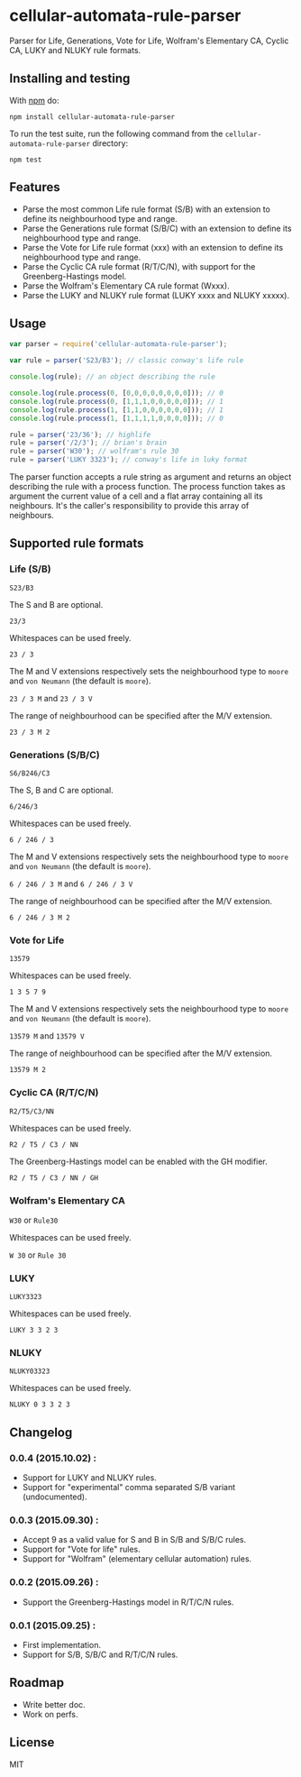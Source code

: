 # cellular-automata-rule-parser

Parser for Life, Generations, Vote for Life, Wolfram's Elementary CA, Cyclic CA, LUKY and NLUKY rule formats.

## Installing and testing

With [npm](http://npmjs.org) do:

```
npm install cellular-automata-rule-parser
```

To run the test suite, run the following command from the ```cellular-automata-rule-parser``` directory:

```
npm test
```

## Features

- Parse the most common Life rule format (S/B) with an extension to define its neighbourhood type and range.
- Parse the Generations rule format (S/B/C) with an extension to define its neighbourhood type and range.
- Parse the Vote for Life rule format (xxx) with an extension to define its neighbourhood type and range.
- Parse the Cyclic CA rule format (R/T/C/N), with support for the Greenberg-Hastings model.
- Parse the Wolfram's Elementary CA rule format (Wxxx).
- Parse the LUKY and NLUKY rule format (LUKY xxxx and NLUKY xxxxx).

## Usage

```js
var parser = require('cellular-automata-rule-parser');

var rule = parser('S23/B3'); // classic conway's life rule

console.log(rule); // an object describing the rule

console.log(rule.process(0, [0,0,0,0,0,0,0,0])); // 0
console.log(rule.process(0, [1,1,1,0,0,0,0,0])); // 1
console.log(rule.process(1, [1,1,0,0,0,0,0,0])); // 1
console.log(rule.process(1, [1,1,1,1,0,0,0,0])); // 0

rule = parser('23/36'); // highlife
rule = parser('/2/3'); // brian's brain
rule = parser('W30'); // wolfram's rule 30
rule = parser('LUKY 3323'); // conway's life in luky format
```

The parser function accepts a rule string as argument and returns an object describing the rule with a process function.
The process function takes as argument the current value of a cell and a flat array containing all its neighbours.
It's the caller's responsibility to provide this array of neighbours.

## Supported rule formats

### Life (S/B)

`S23/B3`

The S and B are optional.

`23/3`

Whitespaces can be used freely.

`23 / 3`

The M and V extensions respectively sets the neighbourhood type to ```moore``` and ```von Neumann``` (the default is ```moore```).

`23 / 3 M` and `23 / 3 V`

The range of neighbourhood can be specified after the M/V extension.

`23 / 3 M 2`

### Generations (S/B/C)

`S6/B246/C3`

The S, B and C are optional.

`6/246/3`

Whitespaces can be used freely.

`6 / 246 / 3`

The M and V extensions respectively sets the neighbourhood type to ```moore``` and ```von Neumann``` (the default is ```moore```).

`6 / 246 / 3 M` and `6 / 246 / 3 V`

The range of neighbourhood can be specified after the M/V extension.

`6 / 246 / 3 M 2`

### Vote for Life

`13579`

Whitespaces can be used freely.

`1 3 5 7 9`

The M and V extensions respectively sets the neighbourhood type to ```moore``` and ```von Neumann``` (the default is ```moore```).

`13579 M` and `13579 V`

The range of neighbourhood can be specified after the M/V extension.

`13579 M 2`

### Cyclic CA (R/T/C/N)

`R2/T5/C3/NN`

Whitespaces can be used freely.

`R2 / T5 / C3 / NN`

The Greenberg-Hastings model can be enabled with the GH modifier.

`R2 / T5 / C3 / NN / GH`

### Wolfram's Elementary CA

`W30` or `Rule30`

Whitespaces can be used freely.

`W 30` or `Rule 30`

### LUKY

`LUKY3323`

Whitespaces can be used freely.

`LUKY 3 3 2 3`

### NLUKY

`NLUKY03323`

Whitespaces can be used freely.

`NLUKY 0 3 3 2 3`

## Changelog

### 0.0.4 (2015.10.02) :

- Support for LUKY and NLUKY rules.
- Support for "experimental" comma separated S/B variant (undocumented).

### 0.0.3 (2015.09.30) :

- Accept 9 as a valid value for S and B in S/B and S/B/C rules.
- Support for "Vote for life" rules.
- Support for "Wolfram" (elementary cellular automation) rules.

### 0.0.2 (2015.09.26) :

- Support the Greenberg-Hastings model in R/T/C/N rules.

### 0.0.1 (2015.09.25) :

- First implementation.
- Support for S/B, S/B/C and R/T/C/N rules.

## Roadmap

- Write better doc.
- Work on perfs.

## License

MIT
